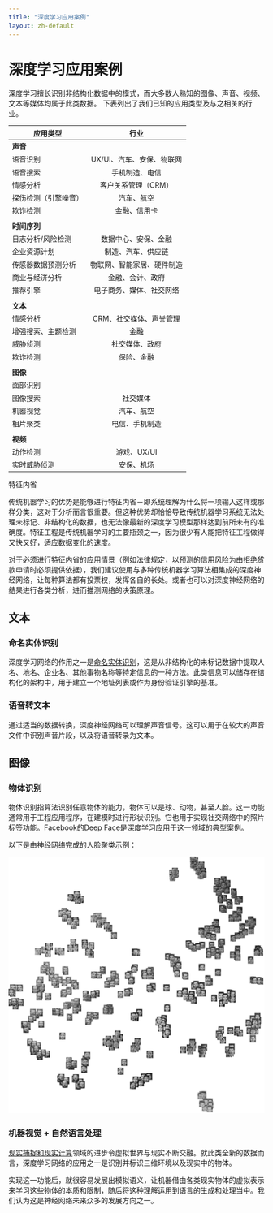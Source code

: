 ```yaml
---
title: "深度学习应用案例"
layout: zh-default
---
```


# 深度学习应用案例

深度学习擅长识别非结构化数据中的模式，而大多数人熟知的图像、声音、视频、文本等媒体均属于此类数据。 
下表列出了我们已知的应用类型及与之相关的行业。 

| 应用类型  | 行业 | 
| ------------- |:-------------:| 
| **声音** |       |
| 语音识别 | UX/UI、汽车、安保、物联网 |
| 语音搜索 | 手机制造、电信 |
| 情感分析 | 客户关系管理（CRM） |
| 探伤检测（引擎噪音） | 汽车、航空 |
| 欺诈检测 | 金融、信用卡 |
| | |
| **时间序列**| |
| 日志分析/风险检测 | 数据中心、安保、金融 |
| 企业资源计划 | 制造、汽车、供应链 |
| 传感器数据预测分析 | 物联网、智能家居、硬件制造 |
| 商业与经济分析 | 金融、会计、政府 |
| 推荐引擎 | 电子商务、媒体、社交网络 |
| | |
| **文本** | |
| 情感分析 | CRM、社交媒体、声誉管理 |
| 增强搜索、主题检测 | 金融 |
| 威胁侦测 | 社交媒体、政府 |
| 欺诈检测 | 保险、金融 |
| | |
| **图像** | |
| 面部识别 | |
| 图像搜索 | 社交媒体 |
| 机器视觉 | 汽车、航空 |
| 相片聚类 | 电信、手机制造 |
| | |
| **视频**| |
| 动作检测 | 游戏、UX/UI |
| 实时威胁侦测 | 安保、机场 | 

特征内省

传统机器学习的优势是能够进行特征内省－即系统理解为什么将一项输入这样或那样分类，这对于分析而言很重要。但这种优势却恰恰导致传统机器学习系统无法处理未标记、非结构化的数据，也无法像最新的深度学习模型那样达到前所未有的准确度。特征工程是传统机器学习的主要瓶颈之一，因为很少有人能把特征工程做得又快又好，适应数据变化的速度。

对于必须进行特征内省的应用情景（例如法律规定，以预测的信用风险为由拒绝贷款申请时必须提供依据），我们建议使用与多种传统机器学习算法相集成的深度神经网络，让每种算法都有投票权，发挥各自的长处。或者也可以对深度神经网络的结果进行各类分析，进而推测网络的决策原理。 

## 文本

### 命名实体识别

深度学习网络的作用之一是[命名实体识别](https://en.wikipedia.org/wiki/Named-entity_recognition)，这是从非结构化的未标记数据中提取人名、地名、企业名、其他事物名称等特定信息的一种方法。此类信息可以储存在结构化的架构中，用于建立一个地址列表或作为身份验证引擎的基准。 

### 语音转文本

通过适当的数据转换，深度神经网络可以理解声音信号。这可以用于在较大的声音文件中识别声音片段，以及将语音转录为文本。

## 图像

### 物体识别

物体识别指算法识别任意物体的能力，物体可以是球、动物，甚至人脸。这一功能通常用于工程应用程序，在建模时进行形状识别。它也用于实现社交网络中的照片标签功能。Facebook的Deep Face是深度学习应用于这一领域的典型案例。 

以下是由神经网络完成的人脸聚类示例：

![Alt text](./img/faces_tsne.jpg)

### 机器视觉 + 自然语言处理

[现实捕捉和现实计算](http://pando.com/2014/02/16/convergence-what-happens-when-virtual-realities-take-over/)领域的进步令虚拟世界与现实不断交融。就此类全新的数据而言，深度学习网络的应用之一是识别并标识三维环境以及现实中的物体。 

实现这一功能后，就很容易发展出模拟语义，让机器借由各类现实物体的虚拟表示来学习这些物体的本质和限制，随后将这种理解运用到语言的生成和处理当中。我们认为这是神经网络未来众多的发展方向之一。 
